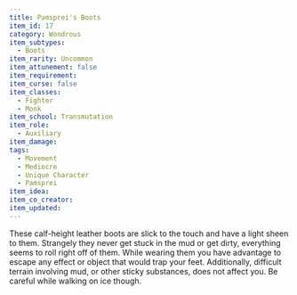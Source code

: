 ```yaml
---
title: Pamsprei's Boots
item_id: 17
category: Wondrous
item_subtypes:
  - Boots
item_rarity: Uncommon
item_attunement: false
item_requirement:
item_curse: false
item_classes:
  - Fighter
  - Monk
item_school: Transmutation
item_role:
  - Auxiliary
item_damage:
tags:
  - Movement
  - Mediocre
  - Unique Character
  - Pamsprei
item_idea:
item_co_creator:
item_updated:
---
```


These calf-height leather boots are slick to the touch and have a light sheen to them. Strangely they never get stuck in the mud or get dirty, everything seems to roll right off of them. While wearing them you have advantage to escape any effect or object that would trap your feet. Additionally, difficult terrain involving mud, or other sticky substances, does not affect you. Be careful while walking on ice though.
